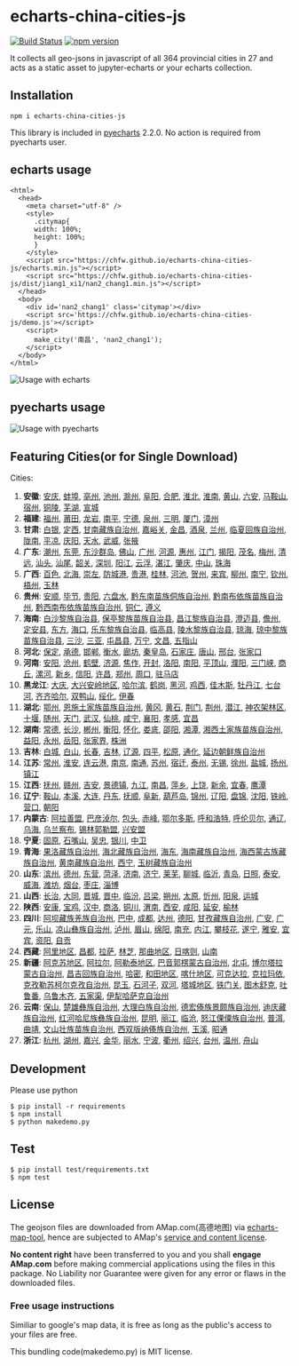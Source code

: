 # echarts-china-cities-js

[![Build Status](https://travis-ci.org/chfw/echarts-china-cities-js.svg?branch=master)](https://travis-ci.org/chfw/echarts-china-cities-js) [![npm version](https://badge.fury.io/js/echarts-china-cities-js.svg)](https://badge.fury.io/js/echarts-china-cities-js)

It collects all geo-jsons in javascript of all 364 provincial cities
in 27 and acts as a static asset to jupyter-echarts or your
echarts collection.

## Installation

```
npm i echarts-china-cities-js
```

This library is included in [pyecharts](https://github.com/chenjiandongx/pyecharts) 2.2.0. No action is required from pyecharts user.

## echarts usage

```
<html>
  <head>
    <meta charset="utf-8" />
	<style>
	  .citymap{
	  width: 100%;
	  height: 100%;
	  }
	</style>
  	<script src="https://chfw.github.io/echarts-china-cities-js/echarts.min.js"></script>
	<script src="https://chfw.github.io/echarts-china-cities-js/dist/jiang1_xi1/nan2_chang1.min.js"></script>
  </head>
  <body>
	<div id='nan2_chang1' class='citymap'></div>
	<script src='https://chfw.github.io/echarts-china-cities-js/demo.js'></script>
	<script>
	  make_city('南昌', 'nan2_chang1');
	</script>
  </body>
</html>
```

![Usage with echarts](https://chfw.github.io/echarts-china-cities-js/nanchang.png)

## pyecharts usage

![Usage with pyecharts](https://user-images.githubusercontent.com/4280312/29755070-9bc9ae70-8b89-11e7-9bf2-bec09cb5f1a1.png)

## Featuring Cities(or for Single Download)

Cities:
1. **安徽**:
[安庆](https://chfw.github.io/echarts-china-cities-js/dist/an1_hui1/an1_qing4.min.js), [蚌埠](https://chfw.github.io/echarts-china-cities-js/dist/an1_hui1/bang4_bu4.min.js), [亳州](https://chfw.github.io/echarts-china-cities-js/dist/an1_hui1/bo2_zhou1.min.js), [池州](https://chfw.github.io/echarts-china-cities-js/dist/an1_hui1/chi2_zhou1.min.js), [滁州](https://chfw.github.io/echarts-china-cities-js/dist/an1_hui1/chu2_zhou1.min.js), [阜阳](https://chfw.github.io/echarts-china-cities-js/dist/an1_hui1/fu4_yang2.min.js), [合肥](https://chfw.github.io/echarts-china-cities-js/dist/an1_hui1/he2_fei2.min.js), [淮北](https://chfw.github.io/echarts-china-cities-js/dist/an1_hui1/huai2_bei3.min.js), [淮南](https://chfw.github.io/echarts-china-cities-js/dist/an1_hui1/huai2_nan2.min.js), [黄山](https://chfw.github.io/echarts-china-cities-js/dist/an1_hui1/huang2_shan1.min.js), [六安](https://chfw.github.io/echarts-china-cities-js/dist/an1_hui1/liu4_an1.min.js), [马鞍山](https://chfw.github.io/echarts-china-cities-js/dist/an1_hui1/ma3_an1_shan1.min.js), [宿州](https://chfw.github.io/echarts-china-cities-js/dist/an1_hui1/su4_zhou1.min.js), [铜陵](https://chfw.github.io/echarts-china-cities-js/dist/an1_hui1/tong2_ling2.min.js), [芜湖](https://chfw.github.io/echarts-china-cities-js/dist/an1_hui1/wu2_hu2.min.js), [宣城](https://chfw.github.io/echarts-china-cities-js/dist/an1_hui1/xuan1_cheng2.min.js)
2. **福建**:
[福州](https://chfw.github.io/echarts-china-cities-js/dist/fu2_jian4/fu2_zhou1.min.js), [莆田](https://chfw.github.io/echarts-china-cities-js/dist/fu2_jian4/fu3_tian2.min.js), [龙岩](https://chfw.github.io/echarts-china-cities-js/dist/fu2_jian4/long2_yan2.min.js), [南平](https://chfw.github.io/echarts-china-cities-js/dist/fu2_jian4/nan2_ping2.min.js), [宁德](https://chfw.github.io/echarts-china-cities-js/dist/fu2_jian4/ning2_de2.min.js), [泉州](https://chfw.github.io/echarts-china-cities-js/dist/fu2_jian4/quan2_zhou1.min.js), [三明](https://chfw.github.io/echarts-china-cities-js/dist/fu2_jian4/san1_ming2.min.js), [厦门](https://chfw.github.io/echarts-china-cities-js/dist/fu2_jian4/sha4_men2.min.js), [漳州](https://chfw.github.io/echarts-china-cities-js/dist/fu2_jian4/zhang1_zhou1.min.js)
3. **甘肃**:
[白银](https://chfw.github.io/echarts-china-cities-js/dist/gan1_su4/bai2_yin2.min.js), [定西](https://chfw.github.io/echarts-china-cities-js/dist/gan1_su4/ding4_xi1.min.js), [甘南藏族自治州](https://chfw.github.io/echarts-china-cities-js/dist/gan1_su4/gan1_nan2_cang2_zu2_zi4_zhi4_zhou1.min.js), [嘉峪关](https://chfw.github.io/echarts-china-cities-js/dist/gan1_su4/jia1_yu4_guan1.min.js), [金昌](https://chfw.github.io/echarts-china-cities-js/dist/gan1_su4/jin1_chang1.min.js), [酒泉](https://chfw.github.io/echarts-china-cities-js/dist/gan1_su4/jiu3_quan2.min.js), [兰州](https://chfw.github.io/echarts-china-cities-js/dist/gan1_su4/lan2_zhou1.min.js), [临夏回族自治州](https://chfw.github.io/echarts-china-cities-js/dist/gan1_su4/lin2_xia4_hui2_zu2_zi4_zhi4_zhou1.min.js), [陇南](https://chfw.github.io/echarts-china-cities-js/dist/gan1_su4/long3_nan2.min.js), [平凉](https://chfw.github.io/echarts-china-cities-js/dist/gan1_su4/ping2_liang2.min.js), [庆阳](https://chfw.github.io/echarts-china-cities-js/dist/gan1_su4/qing4_yang2.min.js), [天水](https://chfw.github.io/echarts-china-cities-js/dist/gan1_su4/tian1_shui3.min.js), [武威](https://chfw.github.io/echarts-china-cities-js/dist/gan1_su4/wu3_wei1.min.js), [张掖](https://chfw.github.io/echarts-china-cities-js/dist/gan1_su4/zhang1_ye4.min.js)
4. **广东**:
[潮州](https://chfw.github.io/echarts-china-cities-js/dist/guang3_dong1/chao2_zhou1.min.js), [东莞](https://chfw.github.io/echarts-china-cities-js/dist/guang3_dong1/dong1_guan1.min.js), [东沙群岛](https://chfw.github.io/echarts-china-cities-js/dist/guang3_dong1/dong1_sha1_qun2_dao3.min.js), [佛山](https://chfw.github.io/echarts-china-cities-js/dist/guang3_dong1/fo2_shan1.min.js), [广州](https://chfw.github.io/echarts-china-cities-js/dist/guang3_dong1/guang3_zhou1.min.js), [河源](https://chfw.github.io/echarts-china-cities-js/dist/guang3_dong1/he2_yuan2.min.js), [惠州](https://chfw.github.io/echarts-china-cities-js/dist/guang3_dong1/hui4_zhou1.min.js), [江门](https://chfw.github.io/echarts-china-cities-js/dist/guang3_dong1/jiang1_men2.min.js), [揭阳](https://chfw.github.io/echarts-china-cities-js/dist/guang3_dong1/jie1_yang2.min.js), [茂名](https://chfw.github.io/echarts-china-cities-js/dist/guang3_dong1/mao4_ming2.min.js), [梅州](https://chfw.github.io/echarts-china-cities-js/dist/guang3_dong1/mei2_zhou1.min.js), [清远](https://chfw.github.io/echarts-china-cities-js/dist/guang3_dong1/qing1_yuan3.min.js), [汕头](https://chfw.github.io/echarts-china-cities-js/dist/guang3_dong1/shan4_tou2.min.js), [汕尾](https://chfw.github.io/echarts-china-cities-js/dist/guang3_dong1/shan4_wei3.min.js), [韶关](https://chfw.github.io/echarts-china-cities-js/dist/guang3_dong1/shao2_guan1.min.js), [深圳](https://chfw.github.io/echarts-china-cities-js/dist/guang3_dong1/shen1_zhen4.min.js), [阳江](https://chfw.github.io/echarts-china-cities-js/dist/guang3_dong1/yang2_jiang1.min.js), [云浮](https://chfw.github.io/echarts-china-cities-js/dist/guang3_dong1/yun2_fu2.min.js), [湛江](https://chfw.github.io/echarts-china-cities-js/dist/guang3_dong1/zhan4_jiang1.min.js), [肇庆](https://chfw.github.io/echarts-china-cities-js/dist/guang3_dong1/zhao4_qing4.min.js), [中山](https://chfw.github.io/echarts-china-cities-js/dist/guang3_dong1/zhong1_shan1.min.js), [珠海](https://chfw.github.io/echarts-china-cities-js/dist/guang3_dong1/zhu1_hai3.min.js)
5. **广西**:
[百色](https://chfw.github.io/echarts-china-cities-js/dist/guang3_xi1/bai3_se4.min.js), [北海](https://chfw.github.io/echarts-china-cities-js/dist/guang3_xi1/bei3_hai3.min.js), [崇左](https://chfw.github.io/echarts-china-cities-js/dist/guang3_xi1/chong2_zuo3.min.js), [防城港](https://chfw.github.io/echarts-china-cities-js/dist/guang3_xi1/fang2_cheng2_gang3.min.js), [贵港](https://chfw.github.io/echarts-china-cities-js/dist/guang3_xi1/gui4_gang3.min.js), [桂林](https://chfw.github.io/echarts-china-cities-js/dist/guang3_xi1/gui4_lin2.min.js), [河池](https://chfw.github.io/echarts-china-cities-js/dist/guang3_xi1/he2_chi2.min.js), [贺州](https://chfw.github.io/echarts-china-cities-js/dist/guang3_xi1/he4_zhou1.min.js), [来宾](https://chfw.github.io/echarts-china-cities-js/dist/guang3_xi1/lai2_bin1.min.js), [柳州](https://chfw.github.io/echarts-china-cities-js/dist/guang3_xi1/liu3_zhou1.min.js), [南宁](https://chfw.github.io/echarts-china-cities-js/dist/guang3_xi1/nan2_ning2.min.js), [钦州](https://chfw.github.io/echarts-china-cities-js/dist/guang3_xi1/qin1_zhou1.min.js), [梧州](https://chfw.github.io/echarts-china-cities-js/dist/guang3_xi1/wu2_zhou1.min.js), [玉林](https://chfw.github.io/echarts-china-cities-js/dist/guang3_xi1/yu4_lin2.min.js)
6. **贵州**:
[安顺](https://chfw.github.io/echarts-china-cities-js/dist/gui4_zhou1/an1_shun4.min.js), [毕节](https://chfw.github.io/echarts-china-cities-js/dist/gui4_zhou1/bi4_jie2.min.js), [贵阳](https://chfw.github.io/echarts-china-cities-js/dist/gui4_zhou1/gui4_yang2.min.js), [六盘水](https://chfw.github.io/echarts-china-cities-js/dist/gui4_zhou1/liu4_pan2_shui3.min.js), [黔东南苗族侗族自治州](https://chfw.github.io/echarts-china-cities-js/dist/gui4_zhou1/qian2_dong1_nan2_miao2_zu2_tong1_zu2_zi4_zhi4_zhou1.min.js), [黔南布依族苗族自治州](https://chfw.github.io/echarts-china-cities-js/dist/gui4_zhou1/qian2_nan2_bu4_yi1_zu2_miao2_zu2_zi4_zhi4_zhou1.min.js), [黔西南布依族苗族自治州](https://chfw.github.io/echarts-china-cities-js/dist/gui4_zhou1/qian2_xi1_nan2_bu4_yi1_zu2_miao2_zu2_zi4_zhi4_zhou1.min.js), [铜仁](https://chfw.github.io/echarts-china-cities-js/dist/gui4_zhou1/tong2_ren2.min.js), [遵义](https://chfw.github.io/echarts-china-cities-js/dist/gui4_zhou1/zun1_yi4.min.js)
7. **海南**:
[白沙黎族自治县](https://chfw.github.io/echarts-china-cities-js/dist/hai3_nan2/bai2_sha1_li2_zu2_zi4_zhi4_xian4.min.js), [保亭黎族苗族自治县](https://chfw.github.io/echarts-china-cities-js/dist/hai3_nan2/bao3_ting2_li2_zu2_miao2_zu2_zi4_zhi4_xian4.min.js), [昌江黎族自治县](https://chfw.github.io/echarts-china-cities-js/dist/hai3_nan2/chang1_jiang1_li2_zu2_zi4_zhi4_xian4.min.js), [澄迈县](https://chfw.github.io/echarts-china-cities-js/dist/hai3_nan2/cheng2_mai4_xian4.min.js), [儋州](https://chfw.github.io/echarts-china-cities-js/dist/hai3_nan2/dan1_zhou1.min.js), [定安县](https://chfw.github.io/echarts-china-cities-js/dist/hai3_nan2/ding4_an1_xian4.min.js), [东方](https://chfw.github.io/echarts-china-cities-js/dist/hai3_nan2/dong1_fang1.min.js), [海口](https://chfw.github.io/echarts-china-cities-js/dist/hai3_nan2/hai3_kou3.min.js), [乐东黎族自治县](https://chfw.github.io/echarts-china-cities-js/dist/hai3_nan2/le4_dong1_li2_zu2_zi4_zhi4_xian4.min.js), [临高县](https://chfw.github.io/echarts-china-cities-js/dist/hai3_nan2/lin2_gao1_xian4.min.js), [陵水黎族自治县](https://chfw.github.io/echarts-china-cities-js/dist/hai3_nan2/ling2_shui3_li2_zu2_zi4_zhi4_xian4.min.js), [琼海](https://chfw.github.io/echarts-china-cities-js/dist/hai3_nan2/qiong2_hai3.min.js), [琼中黎族苗族自治县](https://chfw.github.io/echarts-china-cities-js/dist/hai3_nan2/qiong2_zhong1_li2_zu2_miao2_zu2_zi4_zhi4_xian4.min.js), [三沙](https://chfw.github.io/echarts-china-cities-js/dist/hai3_nan2/san1_sha1.min.js), [三亚](https://chfw.github.io/echarts-china-cities-js/dist/hai3_nan2/san1_ya4.min.js), [屯昌县](https://chfw.github.io/echarts-china-cities-js/dist/hai3_nan2/tun2_chang1_xian4.min.js), [万宁](https://chfw.github.io/echarts-china-cities-js/dist/hai3_nan2/wan4_ning2.min.js), [文昌](https://chfw.github.io/echarts-china-cities-js/dist/hai3_nan2/wen2_chang1.min.js), [五指山](https://chfw.github.io/echarts-china-cities-js/dist/hai3_nan2/wu3_zhi3_shan1.min.js)
8. **河北**:
[保定](https://chfw.github.io/echarts-china-cities-js/dist/he2_bei3/bao3_ding4.min.js), [承德](https://chfw.github.io/echarts-china-cities-js/dist/he2_bei3/cheng2_de2.min.js), [邯郸](https://chfw.github.io/echarts-china-cities-js/dist/he2_bei3/han2_dan1.min.js), [衡水](https://chfw.github.io/echarts-china-cities-js/dist/he2_bei3/heng2_shui3.min.js), [廊坊](https://chfw.github.io/echarts-china-cities-js/dist/he2_bei3/lang2_fang1.min.js), [秦皇岛](https://chfw.github.io/echarts-china-cities-js/dist/he2_bei3/qin2_huang2_dao3.min.js), [石家庄](https://chfw.github.io/echarts-china-cities-js/dist/he2_bei3/shi2_jia1_zhuang1.min.js), [唐山](https://chfw.github.io/echarts-china-cities-js/dist/he2_bei3/tang2_shan1.min.js), [邢台](https://chfw.github.io/echarts-china-cities-js/dist/he2_bei3/xing2_tai2.min.js), [张家口](https://chfw.github.io/echarts-china-cities-js/dist/he2_bei3/zhang1_jia1_kou3.min.js)
9. **河南**:
[安阳](https://chfw.github.io/echarts-china-cities-js/dist/he2_nan2/an1_yang2.min.js), [沧州](https://chfw.github.io/echarts-china-cities-js/dist/he2_nan2/cang1_zhou1.min.js), [鹤壁](https://chfw.github.io/echarts-china-cities-js/dist/he2_nan2/he4_bi4.min.js), [济源](https://chfw.github.io/echarts-china-cities-js/dist/he2_nan2/ji4_yuan2.min.js), [焦作](https://chfw.github.io/echarts-china-cities-js/dist/he2_nan2/jiao1_zuo4.min.js), [开封](https://chfw.github.io/echarts-china-cities-js/dist/he2_nan2/kai1_feng1.min.js), [洛阳](https://chfw.github.io/echarts-china-cities-js/dist/he2_nan2/luo4_yang2.min.js), [南阳](https://chfw.github.io/echarts-china-cities-js/dist/he2_nan2/nan2_yang2.min.js), [平顶山](https://chfw.github.io/echarts-china-cities-js/dist/he2_nan2/ping2_ding3_shan1.min.js), [濮阳](https://chfw.github.io/echarts-china-cities-js/dist/he2_nan2/pu2_yang2.min.js), [三门峡](https://chfw.github.io/echarts-china-cities-js/dist/he2_nan2/san1_men2_xia2.min.js), [商丘](https://chfw.github.io/echarts-china-cities-js/dist/he2_nan2/shang1_qiu1.min.js), [漯河](https://chfw.github.io/echarts-china-cities-js/dist/he2_nan2/ta4_he2.min.js), [新乡](https://chfw.github.io/echarts-china-cities-js/dist/he2_nan2/xin1_xiang1.min.js), [信阳](https://chfw.github.io/echarts-china-cities-js/dist/he2_nan2/xin4_yang2.min.js), [许昌](https://chfw.github.io/echarts-china-cities-js/dist/he2_nan2/xu3_chang1.min.js), [郑州](https://chfw.github.io/echarts-china-cities-js/dist/he2_nan2/zheng4_zhou1.min.js), [周口](https://chfw.github.io/echarts-china-cities-js/dist/he2_nan2/zhou1_kou3.min.js), [驻马店](https://chfw.github.io/echarts-china-cities-js/dist/he2_nan2/zhu4_ma3_dian4.min.js)
10. **黑龙江**:
[大庆](https://chfw.github.io/echarts-china-cities-js/dist/hei1_long2_jiang1/da4_qing4.min.js), [大兴安岭地区](https://chfw.github.io/echarts-china-cities-js/dist/hei1_long2_jiang1/da4_xing1_an1_ling2_di4_qu1.min.js), [哈尔滨](https://chfw.github.io/echarts-china-cities-js/dist/hei1_long2_jiang1/ha1_er3_bin1.min.js), [鹤岗](https://chfw.github.io/echarts-china-cities-js/dist/hei1_long2_jiang1/he4_gang3.min.js), [黑河](https://chfw.github.io/echarts-china-cities-js/dist/hei1_long2_jiang1/hei1_he2.min.js), [鸡西](https://chfw.github.io/echarts-china-cities-js/dist/hei1_long2_jiang1/ji1_xi1.min.js), [佳木斯](https://chfw.github.io/echarts-china-cities-js/dist/hei1_long2_jiang1/jia1_mu4_si1.min.js), [牡丹江](https://chfw.github.io/echarts-china-cities-js/dist/hei1_long2_jiang1/mu3_dan1_jiang1.min.js), [七台河](https://chfw.github.io/echarts-china-cities-js/dist/hei1_long2_jiang1/qi1_tai2_he2.min.js), [齐齐哈尔](https://chfw.github.io/echarts-china-cities-js/dist/hei1_long2_jiang1/qi2_qi2_ha1_er3.min.js), [双鸭山](https://chfw.github.io/echarts-china-cities-js/dist/hei1_long2_jiang1/shuang1_ya1_shan1.min.js), [绥化](https://chfw.github.io/echarts-china-cities-js/dist/hei1_long2_jiang1/sui1_hua4.min.js), [伊春](https://chfw.github.io/echarts-china-cities-js/dist/hei1_long2_jiang1/yi1_chun1.min.js)
11. **湖北**:
[鄂州](https://chfw.github.io/echarts-china-cities-js/dist/hu2_bei3/e4_zhou1.min.js), [恩施土家族苗族自治州](https://chfw.github.io/echarts-china-cities-js/dist/hu2_bei3/en1_shi1_tu3_jia1_zu2_miao2_zu2_zi4_zhi4_zhou1.min.js), [黄冈](https://chfw.github.io/echarts-china-cities-js/dist/hu2_bei3/huang2_gang1.min.js), [黄石](https://chfw.github.io/echarts-china-cities-js/dist/hu2_bei3/huang2_shi2.min.js), [荆门](https://chfw.github.io/echarts-china-cities-js/dist/hu2_bei3/jing1_men2.min.js), [荆州](https://chfw.github.io/echarts-china-cities-js/dist/hu2_bei3/jing1_zhou1.min.js), [潜江](https://chfw.github.io/echarts-china-cities-js/dist/hu2_bei3/qian2_jiang1.min.js), [神农架林区](https://chfw.github.io/echarts-china-cities-js/dist/hu2_bei3/shen2_nong2_jia4_lin2_qu1.min.js), [十堰](https://chfw.github.io/echarts-china-cities-js/dist/hu2_bei3/shi2_yan4.min.js), [随州](https://chfw.github.io/echarts-china-cities-js/dist/hu2_bei3/sui2_zhou1.min.js), [天门](https://chfw.github.io/echarts-china-cities-js/dist/hu2_bei3/tian1_men2.min.js), [武汉](https://chfw.github.io/echarts-china-cities-js/dist/hu2_bei3/wu3_han4.min.js), [仙桃](https://chfw.github.io/echarts-china-cities-js/dist/hu2_bei3/xian1_tao2.min.js), [咸宁](https://chfw.github.io/echarts-china-cities-js/dist/hu2_bei3/xian2_ning2.min.js), [襄阳](https://chfw.github.io/echarts-china-cities-js/dist/hu2_bei3/xiang1_yang2.min.js), [孝感](https://chfw.github.io/echarts-china-cities-js/dist/hu2_bei3/xiao4_gan3.min.js), [宜昌](https://chfw.github.io/echarts-china-cities-js/dist/hu2_bei3/yi2_chang1.min.js)
12. **湖南**:
[常德](https://chfw.github.io/echarts-china-cities-js/dist/hu2_nan2/chang2_de2.min.js), [长沙](https://chfw.github.io/echarts-china-cities-js/dist/hu2_nan2/chang2_sha1.min.js), [郴州](https://chfw.github.io/echarts-china-cities-js/dist/hu2_nan2/chen1_zhou1.min.js), [衡阳](https://chfw.github.io/echarts-china-cities-js/dist/hu2_nan2/heng2_yang2.min.js), [怀化](https://chfw.github.io/echarts-china-cities-js/dist/hu2_nan2/huai2_hua4.min.js), [娄底](https://chfw.github.io/echarts-china-cities-js/dist/hu2_nan2/lou2_di3.min.js), [邵阳](https://chfw.github.io/echarts-china-cities-js/dist/hu2_nan2/shao4_yang2.min.js), [湘潭](https://chfw.github.io/echarts-china-cities-js/dist/hu2_nan2/xiang1_tan2.min.js), [湘西土家族苗族自治州](https://chfw.github.io/echarts-china-cities-js/dist/hu2_nan2/xiang1_xi1_tu3_jia1_zu2_miao2_zu2_zi4_zhi4_zhou1.min.js), [益阳](https://chfw.github.io/echarts-china-cities-js/dist/hu2_nan2/yi4_yang2.min.js), [永州](https://chfw.github.io/echarts-china-cities-js/dist/hu2_nan2/yong3_zhou1.min.js), [岳阳](https://chfw.github.io/echarts-china-cities-js/dist/hu2_nan2/yue4_yang2.min.js), [张家界](https://chfw.github.io/echarts-china-cities-js/dist/hu2_nan2/zhang1_jia1_jie4.min.js), [株洲](https://chfw.github.io/echarts-china-cities-js/dist/hu2_nan2/zhu1_zhou1.min.js)
13. **吉林**:
[白城](https://chfw.github.io/echarts-china-cities-js/dist/ji2_lin2/bai2_cheng2.min.js), [白山](https://chfw.github.io/echarts-china-cities-js/dist/ji2_lin2/bai2_shan1.min.js), [长春](https://chfw.github.io/echarts-china-cities-js/dist/ji2_lin2/chang2_chun1.min.js), [吉林](https://chfw.github.io/echarts-china-cities-js/dist/ji2_lin2/ji2_lin2.min.js), [辽源](https://chfw.github.io/echarts-china-cities-js/dist/ji2_lin2/liao2_yuan2.min.js), [四平](https://chfw.github.io/echarts-china-cities-js/dist/ji2_lin2/si4_ping2.min.js), [松原](https://chfw.github.io/echarts-china-cities-js/dist/ji2_lin2/song1_yuan2.min.js), [通化](https://chfw.github.io/echarts-china-cities-js/dist/ji2_lin2/tong1_hua4.min.js), [延边朝鲜族自治州](https://chfw.github.io/echarts-china-cities-js/dist/ji2_lin2/yan2_bian1_zhao1_xian1_zu2_zi4_zhi4_zhou1.min.js)
14. **江苏**:
[常州](https://chfw.github.io/echarts-china-cities-js/dist/jiang1_su1/chang2_zhou1.min.js), [淮安](https://chfw.github.io/echarts-china-cities-js/dist/jiang1_su1/huai2_an1.min.js), [连云港](https://chfw.github.io/echarts-china-cities-js/dist/jiang1_su1/lian2_yun2_gang3.min.js), [南京](https://chfw.github.io/echarts-china-cities-js/dist/jiang1_su1/nan2_jing1.min.js), [南通](https://chfw.github.io/echarts-china-cities-js/dist/jiang1_su1/nan2_tong1.min.js), [苏州](https://chfw.github.io/echarts-china-cities-js/dist/jiang1_su1/su1_zhou1.min.js), [宿迁](https://chfw.github.io/echarts-china-cities-js/dist/jiang1_su1/su4_qian1.min.js), [泰州](https://chfw.github.io/echarts-china-cities-js/dist/jiang1_su1/tai4_zhou1.min.js), [无锡](https://chfw.github.io/echarts-china-cities-js/dist/jiang1_su1/wu2_xi2.min.js), [徐州](https://chfw.github.io/echarts-china-cities-js/dist/jiang1_su1/xu2_zhou1.min.js), [盐城](https://chfw.github.io/echarts-china-cities-js/dist/jiang1_su1/yan2_cheng2.min.js), [扬州](https://chfw.github.io/echarts-china-cities-js/dist/jiang1_su1/yang2_zhou1.min.js), [镇江](https://chfw.github.io/echarts-china-cities-js/dist/jiang1_su1/zhen4_jiang1.min.js)
15. **江西**:
[抚州](https://chfw.github.io/echarts-china-cities-js/dist/jiang1_xi1/fu3_zhou1.min.js), [赣州](https://chfw.github.io/echarts-china-cities-js/dist/jiang1_xi1/gan4_zhou1.min.js), [吉安](https://chfw.github.io/echarts-china-cities-js/dist/jiang1_xi1/ji2_an1.min.js), [景德镇](https://chfw.github.io/echarts-china-cities-js/dist/jiang1_xi1/jing3_de2_zhen4.min.js), [九江](https://chfw.github.io/echarts-china-cities-js/dist/jiang1_xi1/jiu3_jiang1.min.js), [南昌](https://chfw.github.io/echarts-china-cities-js/dist/jiang1_xi1/nan2_chang1.min.js), [萍乡](https://chfw.github.io/echarts-china-cities-js/dist/jiang1_xi1/ping2_xiang1.min.js), [上饶](https://chfw.github.io/echarts-china-cities-js/dist/jiang1_xi1/shang4_rao2.min.js), [新余](https://chfw.github.io/echarts-china-cities-js/dist/jiang1_xi1/xin1_yu2.min.js), [宜春](https://chfw.github.io/echarts-china-cities-js/dist/jiang1_xi1/yi2_chun1.min.js), [鹰潭](https://chfw.github.io/echarts-china-cities-js/dist/jiang1_xi1/ying1_tan2.min.js)
16. **辽宁**:
[鞍山](https://chfw.github.io/echarts-china-cities-js/dist/liao2_ning2/an1_shan1.min.js), [本溪](https://chfw.github.io/echarts-china-cities-js/dist/liao2_ning2/ben3_xi1.min.js), [大连](https://chfw.github.io/echarts-china-cities-js/dist/liao2_ning2/da4_lian2.min.js), [丹东](https://chfw.github.io/echarts-china-cities-js/dist/liao2_ning2/dan1_dong1.min.js), [抚顺](https://chfw.github.io/echarts-china-cities-js/dist/liao2_ning2/fu3_shun4.min.js), [阜新](https://chfw.github.io/echarts-china-cities-js/dist/liao2_ning2/fu4_xin1.min.js), [葫芦岛](https://chfw.github.io/echarts-china-cities-js/dist/liao2_ning2/hu2_lu2_dao3.min.js), [锦州](https://chfw.github.io/echarts-china-cities-js/dist/liao2_ning2/jin3_zhou1.min.js), [辽阳](https://chfw.github.io/echarts-china-cities-js/dist/liao2_ning2/liao2_yang2.min.js), [盘锦](https://chfw.github.io/echarts-china-cities-js/dist/liao2_ning2/pan2_jin3.min.js), [沈阳](https://chfw.github.io/echarts-china-cities-js/dist/liao2_ning2/shen3_yang2.min.js), [铁岭](https://chfw.github.io/echarts-china-cities-js/dist/liao2_ning2/tie3_ling2.min.js), [营口](https://chfw.github.io/echarts-china-cities-js/dist/liao2_ning2/ying2_kou3.min.js), [朝阳](https://chfw.github.io/echarts-china-cities-js/dist/liao2_ning2/zhao1_yang2.min.js)
17. **内蒙古**:
[阿拉善盟](https://chfw.github.io/echarts-china-cities-js/dist/nei4_meng2_gu3/a1_la1_shan4_meng2.min.js), [巴彦淖尔](https://chfw.github.io/echarts-china-cities-js/dist/nei4_meng2_gu3/ba1_yan4_nao4_er3.min.js), [包头](https://chfw.github.io/echarts-china-cities-js/dist/nei4_meng2_gu3/bao1_tou2.min.js), [赤峰](https://chfw.github.io/echarts-china-cities-js/dist/nei4_meng2_gu3/chi4_feng1.min.js), [鄂尔多斯](https://chfw.github.io/echarts-china-cities-js/dist/nei4_meng2_gu3/e4_er3_duo1_si1.min.js), [呼和浩特](https://chfw.github.io/echarts-china-cities-js/dist/nei4_meng2_gu3/hu1_he2_hao4_te4.min.js), [呼伦贝尔](https://chfw.github.io/echarts-china-cities-js/dist/nei4_meng2_gu3/hu1_lun2_bei4_er3.min.js), [通辽](https://chfw.github.io/echarts-china-cities-js/dist/nei4_meng2_gu3/tong1_liao2.min.js), [乌海](https://chfw.github.io/echarts-china-cities-js/dist/nei4_meng2_gu3/wu1_hai3.min.js), [乌兰察布](https://chfw.github.io/echarts-china-cities-js/dist/nei4_meng2_gu3/wu1_lan2_cha2_bu4.min.js), [锡林郭勒盟](https://chfw.github.io/echarts-china-cities-js/dist/nei4_meng2_gu3/xi2_lin2_guo1_le4_meng2.min.js), [兴安盟](https://chfw.github.io/echarts-china-cities-js/dist/nei4_meng2_gu3/xing1_an1_meng2.min.js)
18. **宁夏**:
[固原](https://chfw.github.io/echarts-china-cities-js/dist/ning2_xia4/gu4_yuan2.min.js), [石嘴山](https://chfw.github.io/echarts-china-cities-js/dist/ning2_xia4/shi2_zui3_shan1.min.js), [吴忠](https://chfw.github.io/echarts-china-cities-js/dist/ning2_xia4/wu2_zhong1.min.js), [银川](https://chfw.github.io/echarts-china-cities-js/dist/ning2_xia4/yin2_chuan1.min.js), [中卫](https://chfw.github.io/echarts-china-cities-js/dist/ning2_xia4/zhong1_wei4.min.js)
19. **青海**:
[果洛藏族自治州](https://chfw.github.io/echarts-china-cities-js/dist/qing1_hai3/guo3_luo4_cang2_zu2_zi4_zhi4_zhou1.min.js), [海北藏族自治州](https://chfw.github.io/echarts-china-cities-js/dist/qing1_hai3/hai3_bei3_cang2_zu2_zi4_zhi4_zhou1.min.js), [海东](https://chfw.github.io/echarts-china-cities-js/dist/qing1_hai3/hai3_dong1.min.js), [海南藏族自治州](https://chfw.github.io/echarts-china-cities-js/dist/qing1_hai3/hai3_nan2_cang2_zu2_zi4_zhi4_zhou1.min.js), [海西蒙古族藏族自治州](https://chfw.github.io/echarts-china-cities-js/dist/qing1_hai3/hai3_xi1_meng2_gu3_zu2_cang2_zu2_zi4_zhi4_zhou1.min.js), [黄南藏族自治州](https://chfw.github.io/echarts-china-cities-js/dist/qing1_hai3/huang2_nan2_cang2_zu2_zi4_zhi4_zhou1.min.js), [西宁](https://chfw.github.io/echarts-china-cities-js/dist/qing1_hai3/xi1_ning2.min.js), [玉树藏族自治州](https://chfw.github.io/echarts-china-cities-js/dist/qing1_hai3/yu4_shu4_cang2_zu2_zi4_zhi4_zhou1.min.js)
20. **山东**:
[滨州](https://chfw.github.io/echarts-china-cities-js/dist/shan1_dong1/bin1_zhou1.min.js), [德州](https://chfw.github.io/echarts-china-cities-js/dist/shan1_dong1/de2_zhou1.min.js), [东营](https://chfw.github.io/echarts-china-cities-js/dist/shan1_dong1/dong1_ying2.min.js), [菏泽](https://chfw.github.io/echarts-china-cities-js/dist/shan1_dong1/he2_ze2.min.js), [济南](https://chfw.github.io/echarts-china-cities-js/dist/shan1_dong1/ji4_nan2.min.js), [济宁](https://chfw.github.io/echarts-china-cities-js/dist/shan1_dong1/ji4_ning2.min.js), [莱芜](https://chfw.github.io/echarts-china-cities-js/dist/shan1_dong1/lai2_wu2.min.js), [聊城](https://chfw.github.io/echarts-china-cities-js/dist/shan1_dong1/liao2_cheng2.min.js), [临沂](https://chfw.github.io/echarts-china-cities-js/dist/shan1_dong1/lin2_yi2.min.js), [青岛](https://chfw.github.io/echarts-china-cities-js/dist/shan1_dong1/qing1_dao3.min.js), [日照](https://chfw.github.io/echarts-china-cities-js/dist/shan1_dong1/ri4_zhao4.min.js), [泰安](https://chfw.github.io/echarts-china-cities-js/dist/shan1_dong1/tai4_an1.min.js), [威海](https://chfw.github.io/echarts-china-cities-js/dist/shan1_dong1/wei1_hai3.min.js), [潍坊](https://chfw.github.io/echarts-china-cities-js/dist/shan1_dong1/wei2_fang1.min.js), [烟台](https://chfw.github.io/echarts-china-cities-js/dist/shan1_dong1/yan1_tai2.min.js), [枣庄](https://chfw.github.io/echarts-china-cities-js/dist/shan1_dong1/zao3_zhuang1.min.js), [淄博](https://chfw.github.io/echarts-china-cities-js/dist/shan1_dong1/zi1_bo2.min.js)
21. **山西**:
[长治](https://chfw.github.io/echarts-china-cities-js/dist/shan1_xi1/chang2_zhi4.min.js), [大同](https://chfw.github.io/echarts-china-cities-js/dist/shan1_xi1/da4_tong2.min.js), [晋城](https://chfw.github.io/echarts-china-cities-js/dist/shan1_xi1/jin4_cheng2.min.js), [晋中](https://chfw.github.io/echarts-china-cities-js/dist/shan1_xi1/jin4_zhong1.min.js), [临汾](https://chfw.github.io/echarts-china-cities-js/dist/shan1_xi1/lin2_fen2.min.js), [吕梁](https://chfw.github.io/echarts-china-cities-js/dist/shan1_xi1/lv3_liang2.min.js), [朔州](https://chfw.github.io/echarts-china-cities-js/dist/shan1_xi1/shuo4_zhou1.min.js), [太原](https://chfw.github.io/echarts-china-cities-js/dist/shan1_xi1/tai4_yuan2.min.js), [忻州](https://chfw.github.io/echarts-china-cities-js/dist/shan1_xi1/xin1_zhou1.min.js), [阳泉](https://chfw.github.io/echarts-china-cities-js/dist/shan1_xi1/yang2_quan2.min.js), [运城](https://chfw.github.io/echarts-china-cities-js/dist/shan1_xi1/yun4_cheng2.min.js)
22. **陕西**:
[安康](https://chfw.github.io/echarts-china-cities-js/dist/shan3_xi1/an1_kang1.min.js), [宝鸡](https://chfw.github.io/echarts-china-cities-js/dist/shan3_xi1/bao3_ji1.min.js), [汉中](https://chfw.github.io/echarts-china-cities-js/dist/shan3_xi1/han4_zhong1.min.js), [商洛](https://chfw.github.io/echarts-china-cities-js/dist/shan3_xi1/shang1_luo4.min.js), [铜川](https://chfw.github.io/echarts-china-cities-js/dist/shan3_xi1/tong2_chuan1.min.js), [渭南](https://chfw.github.io/echarts-china-cities-js/dist/shan3_xi1/wei4_nan2.min.js), [西安](https://chfw.github.io/echarts-china-cities-js/dist/shan3_xi1/xi1_an1.min.js), [咸阳](https://chfw.github.io/echarts-china-cities-js/dist/shan3_xi1/xian2_yang2.min.js), [延安](https://chfw.github.io/echarts-china-cities-js/dist/shan3_xi1/yan2_an1.min.js), [榆林](https://chfw.github.io/echarts-china-cities-js/dist/shan3_xi1/yu2_lin2.min.js)
23. **四川**:
[阿坝藏族羌族自治州](https://chfw.github.io/echarts-china-cities-js/dist/si4_chuan1/a1_ba4_cang2_zu2_qiang1_zu2_zi4_zhi4_zhou1.min.js), [巴中](https://chfw.github.io/echarts-china-cities-js/dist/si4_chuan1/ba1_zhong1.min.js), [成都](https://chfw.github.io/echarts-china-cities-js/dist/si4_chuan1/cheng2_du1.min.js), [达州](https://chfw.github.io/echarts-china-cities-js/dist/si4_chuan1/da2_zhou1.min.js), [德阳](https://chfw.github.io/echarts-china-cities-js/dist/si4_chuan1/de2_yang2.min.js), [甘孜藏族自治州](https://chfw.github.io/echarts-china-cities-js/dist/si4_chuan1/gan1_zi1_cang2_zu2_zi4_zhi4_zhou1.min.js), [广安](https://chfw.github.io/echarts-china-cities-js/dist/si4_chuan1/guang3_an1.min.js), [广元](https://chfw.github.io/echarts-china-cities-js/dist/si4_chuan1/guang3_yuan2.min.js), [乐山](https://chfw.github.io/echarts-china-cities-js/dist/si4_chuan1/le4_shan1.min.js), [凉山彝族自治州](https://chfw.github.io/echarts-china-cities-js/dist/si4_chuan1/liang2_shan1_yi2_zu2_zi4_zhi4_zhou1.min.js), [泸州](https://chfw.github.io/echarts-china-cities-js/dist/si4_chuan1/lu2_zhou1.min.js), [眉山](https://chfw.github.io/echarts-china-cities-js/dist/si4_chuan1/mei2_shan1.min.js), [绵阳](https://chfw.github.io/echarts-china-cities-js/dist/si4_chuan1/mian2_yang2.min.js), [南充](https://chfw.github.io/echarts-china-cities-js/dist/si4_chuan1/nan2_chong1.min.js), [内江](https://chfw.github.io/echarts-china-cities-js/dist/si4_chuan1/nei4_jiang1.min.js), [攀枝花](https://chfw.github.io/echarts-china-cities-js/dist/si4_chuan1/pan1_zhi1_hua1.min.js), [遂宁](https://chfw.github.io/echarts-china-cities-js/dist/si4_chuan1/sui4_ning2.min.js), [雅安](https://chfw.github.io/echarts-china-cities-js/dist/si4_chuan1/ya3_an1.min.js), [宜宾](https://chfw.github.io/echarts-china-cities-js/dist/si4_chuan1/yi2_bin1.min.js), [资阳](https://chfw.github.io/echarts-china-cities-js/dist/si4_chuan1/zi1_yang2.min.js), [自贡](https://chfw.github.io/echarts-china-cities-js/dist/si4_chuan1/zi4_gong4.min.js)
24. **西藏**:
[阿里地区](https://chfw.github.io/echarts-china-cities-js/dist/xi1_cang2/a1_li3_di4_qu1.min.js), [昌都](https://chfw.github.io/echarts-china-cities-js/dist/xi1_cang2/chang1_du1.min.js), [拉萨](https://chfw.github.io/echarts-china-cities-js/dist/xi1_cang2/la1_sa4.min.js), [林芝](https://chfw.github.io/echarts-china-cities-js/dist/xi1_cang2/lin2_zhi1.min.js), [那曲地区](https://chfw.github.io/echarts-china-cities-js/dist/xi1_cang2/na4_qu1_di4_qu1.min.js), [日喀则](https://chfw.github.io/echarts-china-cities-js/dist/xi1_cang2/ri4_ka1_ze2.min.js), [山南](https://chfw.github.io/echarts-china-cities-js/dist/xi1_cang2/shan1_nan2.min.js)
25. **新疆**:
[阿克苏地区](https://chfw.github.io/echarts-china-cities-js/dist/xin1_jiang1/a1_ke4_su1_di4_qu1.min.js), [阿拉尔](https://chfw.github.io/echarts-china-cities-js/dist/xin1_jiang1/a1_la1_er3.min.js), [阿勒泰地区](https://chfw.github.io/echarts-china-cities-js/dist/xin1_jiang1/a1_le4_tai4_di4_qu1.min.js), [巴音郭楞蒙古自治州](https://chfw.github.io/echarts-china-cities-js/dist/xin1_jiang1/ba1_yin1_guo1_leng2_meng2_gu3_zi4_zhi4_zhou1.min.js), [北屯](https://chfw.github.io/echarts-china-cities-js/dist/xin1_jiang1/bei3_tun2.min.js), [博尔塔拉蒙古自治州](https://chfw.github.io/echarts-china-cities-js/dist/xin1_jiang1/bo2_er3_ta3_la1_meng2_gu3_zi4_zhi4_zhou1.min.js), [昌吉回族自治州](https://chfw.github.io/echarts-china-cities-js/dist/xin1_jiang1/chang1_ji2_hui2_zu2_zi4_zhi4_zhou1.min.js), [哈密](https://chfw.github.io/echarts-china-cities-js/dist/xin1_jiang1/ha1_mi4.min.js), [和田地区](https://chfw.github.io/echarts-china-cities-js/dist/xin1_jiang1/he2_tian2_di4_qu1.min.js), [喀什地区](https://chfw.github.io/echarts-china-cities-js/dist/xin1_jiang1/ka1_shi2_di4_qu1.min.js), [可克达拉](https://chfw.github.io/echarts-china-cities-js/dist/xin1_jiang1/ke3_ke4_da2_la1.min.js), [克拉玛依](https://chfw.github.io/echarts-china-cities-js/dist/xin1_jiang1/ke4_la1_ma3_yi1.min.js), [克孜勒苏柯尔克孜自治州](https://chfw.github.io/echarts-china-cities-js/dist/xin1_jiang1/ke4_zi1_le4_su1_ke1_er3_ke4_zi1_zi4_zhi4_zhou1.min.js), [昆玉](https://chfw.github.io/echarts-china-cities-js/dist/xin1_jiang1/kun1_yu4.min.js), [石河子](https://chfw.github.io/echarts-china-cities-js/dist/xin1_jiang1/shi2_he2_zi3.min.js), [双河](https://chfw.github.io/echarts-china-cities-js/dist/xin1_jiang1/shuang1_he2.min.js), [塔城地区](https://chfw.github.io/echarts-china-cities-js/dist/xin1_jiang1/ta3_cheng2_di4_qu1.min.js), [铁门关](https://chfw.github.io/echarts-china-cities-js/dist/xin1_jiang1/tie3_men2_guan1.min.js), [图木舒克](https://chfw.github.io/echarts-china-cities-js/dist/xin1_jiang1/tu2_mu4_shu1_ke4.min.js), [吐鲁番](https://chfw.github.io/echarts-china-cities-js/dist/xin1_jiang1/tu3_lu3_fan1.min.js), [乌鲁木齐](https://chfw.github.io/echarts-china-cities-js/dist/xin1_jiang1/wu1_lu3_mu4_qi2.min.js), [五家渠](https://chfw.github.io/echarts-china-cities-js/dist/xin1_jiang1/wu3_jia1_qu2.min.js), [伊犁哈萨克自治州](https://chfw.github.io/echarts-china-cities-js/dist/xin1_jiang1/yi1_li2_ha1_sa4_ke4_zi4_zhi4_zhou1.min.js)
26. **云南**:
[保山](https://chfw.github.io/echarts-china-cities-js/dist/yun2_nan2/bao3_shan1.min.js), [楚雄彝族自治州](https://chfw.github.io/echarts-china-cities-js/dist/yun2_nan2/chu3_xiong2_yi2_zu2_zi4_zhi4_zhou1.min.js), [大理白族自治州](https://chfw.github.io/echarts-china-cities-js/dist/yun2_nan2/da4_li3_bai2_zu2_zi4_zhi4_zhou1.min.js), [德宏傣族景颇族自治州](https://chfw.github.io/echarts-china-cities-js/dist/yun2_nan2/de2_hong2_dai3_zu2_jing3_po3_zu2_zi4_zhi4_zhou1.min.js), [迪庆藏族自治州](https://chfw.github.io/echarts-china-cities-js/dist/yun2_nan2/di2_qing4_cang2_zu2_zi4_zhi4_zhou1.min.js), [红河哈尼族彝族自治州](https://chfw.github.io/echarts-china-cities-js/dist/yun2_nan2/hong2_he2_ha1_ni2_zu2_yi2_zu2_zi4_zhi4_zhou1.min.js), [昆明](https://chfw.github.io/echarts-china-cities-js/dist/yun2_nan2/kun1_ming2.min.js), [丽江](https://chfw.github.io/echarts-china-cities-js/dist/yun2_nan2/li4_jiang1.min.js), [临沧](https://chfw.github.io/echarts-china-cities-js/dist/yun2_nan2/lin2_cang1.min.js), [怒江傈僳族自治州](https://chfw.github.io/echarts-china-cities-js/dist/yun2_nan2/nu4_jiang1_li4_su4_zu2_zi4_zhi4_zhou1.min.js), [普洱](https://chfw.github.io/echarts-china-cities-js/dist/yun2_nan2/pu3_er3.min.js), [曲靖](https://chfw.github.io/echarts-china-cities-js/dist/yun2_nan2/qu1_jing4.min.js), [文山壮族苗族自治州](https://chfw.github.io/echarts-china-cities-js/dist/yun2_nan2/wen2_shan1_zhuang4_zu2_miao2_zu2_zi4_zhi4_zhou1.min.js), [西双版纳傣族自治州](https://chfw.github.io/echarts-china-cities-js/dist/yun2_nan2/xi1_shuang1_ban3_na4_dai3_zu2_zi4_zhi4_zhou1.min.js), [玉溪](https://chfw.github.io/echarts-china-cities-js/dist/yun2_nan2/yu4_xi1.min.js), [昭通](https://chfw.github.io/echarts-china-cities-js/dist/yun2_nan2/zhao1_tong1.min.js)
27. **浙江**:
[杭州](https://chfw.github.io/echarts-china-cities-js/dist/zhe4_jiang1/hang2_zhou1.min.js), [湖州](https://chfw.github.io/echarts-china-cities-js/dist/zhe4_jiang1/hu2_zhou1.min.js), [嘉兴](https://chfw.github.io/echarts-china-cities-js/dist/zhe4_jiang1/jia1_xing1.min.js), [金华](https://chfw.github.io/echarts-china-cities-js/dist/zhe4_jiang1/jin1_hua2.min.js), [丽水](https://chfw.github.io/echarts-china-cities-js/dist/zhe4_jiang1/li4_shui3.min.js), [宁波](https://chfw.github.io/echarts-china-cities-js/dist/zhe4_jiang1/ning2_bo1.min.js), [衢州](https://chfw.github.io/echarts-china-cities-js/dist/zhe4_jiang1/qu2_zhou1.min.js), [绍兴](https://chfw.github.io/echarts-china-cities-js/dist/zhe4_jiang1/shao4_xing1.min.js), [台州](https://chfw.github.io/echarts-china-cities-js/dist/zhe4_jiang1/tai2_zhou1.min.js), [温州](https://chfw.github.io/echarts-china-cities-js/dist/zhe4_jiang1/wen1_zhou1.min.js), [舟山](https://chfw.github.io/echarts-china-cities-js/dist/zhe4_jiang1/zhou1_shan1.min.js)


## Development


Please use python

```shell
$ pip install -r requirements
$ npm install
$ python makedemo.py
```

## Test

```shell
$ pip install test/requirements.txt
$ npm test
```

## License

The geojson files are downloaded from AMap.com(高德地图) via [echarts-map-tool](http://ecomfe.github.io/echarts-map-tool/),
hence are subjected to AMap's [service and content license](https://lbs.amap.com/home/terms/).

**No content right** have been transferred to you and you shall **engage AMap.com** before
making commercial applications using the files in this package. No Liability nor Guarantee were
given for any error or flaws in the downloaded files.

### Free usage instructions

Similiar to google's map data, it is free as long as the public's access to your files
are free. 

This bundling code(makedemo.py) is MIT license.

